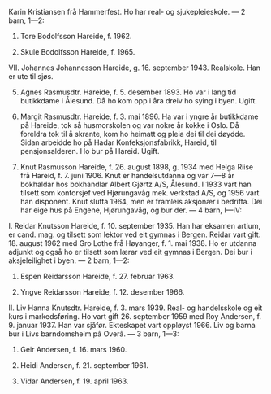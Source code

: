 Karin Kristiansen frå Hammerfest. Ho har real- og sjukepleieskole. — 2 barn, 1—2:

1. Tore Bodolfsson Hareide, f. 1962.

2. Skule Bodolfsson Hareide, f. 1965.

VII. Johannes Johannesson Hareide, g. 16. september 1943. Realskole. Han er ute til sjøs.

5. Agnes Rasmusdtr. Hareide, f. 5. desember 1893. Ho var i lang tid butikkdame i Ålesund. Då ho kom opp i åra dreiv ho sying i byen. Ugift.

6. Margit Rasmusdtr. Hareide, f. 3. mai 1896. Ha var i yngre år butikkdame på Hareide, tok så husmorskolen og var nokre år kokke i Oslo. Då foreldra tok til å skrante, kom ho heimatt og pleia dei til dei døydde. Sidan arbeidde ho på Hadar Konfeksjonsfabrikk, Hareid, til pensjonsalderen. Ho bur på Hareid. Ugift.

7. Knut Rasmusson Hareide, f. 26. august 1898, g. 1934 med Helga Riise frå Hareid, f. 7. juni 1906. Knut er handelsutdanna og var 7—8 år bokhaldar hos bokhandlar Albert Gjørtz A/S, Ålesund. I 1933 vart han tilsett som kontorsjef ved Hjørungavåg mek. verkstad A/S, og 1956 vart han disponent. Knut slutta 1964, men er framleis aksjonær i bedrifta. Dei har eige hus på Engene, Hjørungavåg, og bur der. — 4 barn, I—IV:

I. Reidar Knutsson Hareide, f. 10. september 1935. Han har eksamen artium, er cand. mag. og tilsett som lektor ved eit gymnas i Bergen. Reidar vart gift. 18. august 1962 med Gro Lothe frå Høyanger, f. 1. mai 1938. Ho er utdanna adjunkt og også ho er tilsett som lærar ved eit gymnas i Bergen. Dei bur i aksjeleilighet i byen. — 2 barn, 1—2:

1. Espen Reidarsson Hareide, f. 27. februar 1963.

2. Yngve Reidarsson Hareide, f. 12. desember 1966.

II. Liv Hanna Knutsdtr. Hareide, f. 3. mars 1939. Real- og handelsskole og eit kurs i markedsføring. Ho vart gift 26. september 1959 med Roy Andersen, f. 9. januar 1937. Han var sjåfør. Ekteskapet vart oppløyst 1966. Liv og barna bur i Livs barndomsheim på Overå. — 3 barn, 1—3:

1. Geir Andersen, f. 16. mars 1960.

2. Heidi Andersen, f. 21. september 1961.

3. Vidar Andersen, f. 19. april 1963.